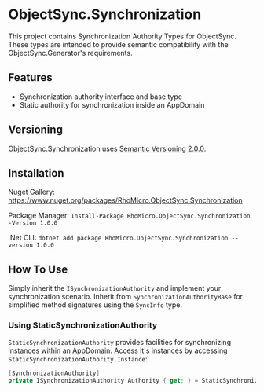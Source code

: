 # ObjectSync.Synchronization #

This project contains Synchronization Authority Types for ObjectSync.
These types are intended to provide semantic compatibility with the ObjectSync.Generator's requirements.

## Features ##

* Synchronization authority interface and base type
* Static authority for synchronization inside an AppDomain

## Versioning ##

ObjectSync.Synchronization uses [Semantic Versioning 2.0.0](https://semver.org/).

## Installation ##

Nuget Gallery: https://www.nuget.org/packages/RhoMicro.ObjectSync.Synchronization

Package Manager: `Install-Package RhoMicro.ObjectSync.Synchronization -Version 1.0.0`

.Net CLI: `dotnet add package RhoMicro.ObjectSync.Synchronization --version 1.0.0`

## How To Use ##

Simply inherit the `ISynchronizationAuthority` and implement your synchronization scenario.
Inherit from `SynchronizationAuthorityBase` for simplified method signatures using the `SyncInfo` type.

### Using StaticSynchronizationAuthority ###

`StaticSynchronizationAuthority` provides facilities for synchronizing instances within an AppDomain.
Access it's instances by accessing `StaticSynchronizationAuthority.Instance`:

```cs
[SynchronizationAuthority]
private ISynchronizationAuthority Authority { get; } = StaticSynchronizationAuthority.Instance;
```
